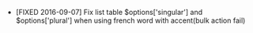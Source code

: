 - [FIXED 2016-09-07] Fix list table $options['singular'] and $options['plural'] when using french word with accent(bulk action fail)